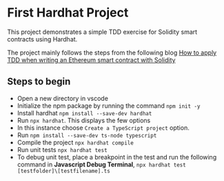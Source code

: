 # First Hardhat Project

This project demonstrates a simple TDD exercise for Solidity  smart contracts using Hardhat.

The project mainly follows the steps from the following blog
[How to apply TDD when writing an Ethereum smart contract with Solidity](https://medium.com/@fabientownsend/how-to-apply-tdd-when-writing-an-ethereum-smart-contract-with-solidity-1e4b227a84aa)


## Steps to begin 

* Open a new directory in vscode
* Initialize the npm package by running the command `npm init -y`
* Install hardhat `npm install --save-dev hardhat`
* Run `npx hardhat`. This displays the few options 
* In this instance choose `Create a TypeScript project` option.
* Run `npm install --save-dev ts-node typescript` 
* Compile the project `npx hardhat compile`
* Run unit tests `npx hardhat test`
* To debug unit test, place a breakpoint in the test and run the following command in **Javascript Debug Terminal**, `npx hardhat test [testfolder]\[testfilename].ts` 
